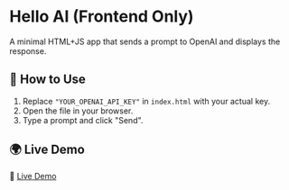 # Hello AI (Frontend Only)

A minimal HTML+JS app that sends a prompt to OpenAI and displays the response.

## 🚀 How to Use

1. Replace `"YOUR_OPENAI_API_KEY"` in `index.html` with your actual key.
2. Open the file in your browser.
3. Type a prompt and click "Send".

## 🌍 Live Demo
🔗 [Live Demo](https://your-demo-link.com)